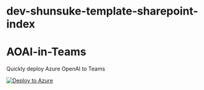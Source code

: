 # dev-shunsuke-template-sharepoint-index

# AOAI-in-Teams
Quickly deploy Azure OpenAI to Teams

[![Deploy to Azure](https://aka.ms/deploytoazurebutton)](https://portal.azure.com/#create/Microsoft.Template/uri/https://raw.githubusercontent.com/cloudnative-co/dev-shunsuke-template-sharepoint-index/main/sharepoint-index.json)
